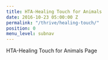 ```yaml
---
title: HTA-Healing Touch for Animals
date: 2016-10-23 05:00:00 Z
permalink: "/thrive/healing-touch/"
position: 0
menu_level: subnav
---
```


 HTA-Healing Touch for Animals Page